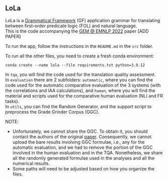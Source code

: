 ## LoLa

LoLa is a [Grammatical Framework](http://www.grammaticalframework.org/) (GF) application grammar for translating between first-order predicate logic (FOL) and natural language.  
This is the code accompanying the [GEM @ EMNLP 2022](https://gem-benchmark.com/workshop) paper \[ADD PAPER\]

To run the app, follow the instructions in the `README.md` in the `src` folder.

To run all the other files, you need to create a fresh conda environment:

`conda create --name lola --file requirements.txt python=3.9.12`

In `tqa`, you will find the code used for the translation quality assessment.  
In `evaluation` there are 2 subfolders: `automatic`, where you can find the code used for the automatic comparative evaluation of the 3 systems (with the correlations and IAA calculations), and `human`, where you will find the material and scripts used for the comparative human evaluation (NLI and FR tasks).  
In `utils`, you can find the Random Generator, and the support script to preprocess the Grade Grinder Corpus (GGC).

NOTE:
- Unfortunately, we cannot share the GGC. To obtain it, you should contact the authors of the original [paper](https://www.semanticscholar.org/paper/Student-Translations-of-Natural-Language-into-The-Barker-Plummer-Cox/28e805aae41255b8515173669ea19faa61e7cb87). Consequently, we cannot upload the bare results involving GGC formulae, i.e., any for the automatic evaluation, and we had to remove the portion of the GGC involved in the human evaluation and in the TQA. Nonetheless, we share all the randomly generated formulae used in the analyses and all the numerical results.
- Some paths will need to be adjusted based on how you organize the files.
